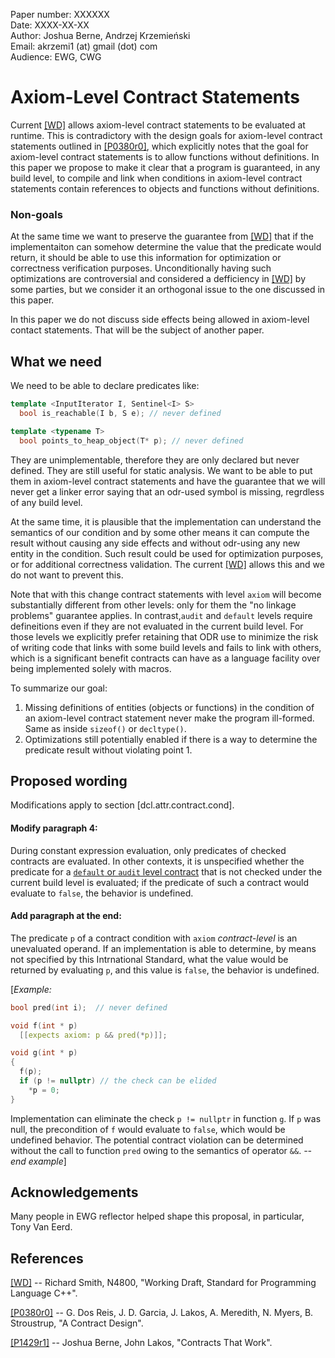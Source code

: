 Paper number: XXXXXX <br>
Date: XXXX-XX-XX <br>
Author: Joshua Berne, Andrzej Krzemieński<br>
Email: akrzemi1 (at) gmail (dot) com <br>
Audience: EWG, CWG


Axiom-Level Contract Statements
===============================

Current [[WD]][1] allows axiom-level contract statements to be evaluated at runtime. This is contradictory with the design
goals for axiom-level contract statements outlined in [[P0380r0]][2], which explicitly notes that the goal for axiom-level 
contract statements is to allow functions without definitions. In this paper we propose to make it clear that a program is 
guaranteed, in any build level, to compile and link when conditions in axiom-level contract statements contain references
to objects and functions without definitions.


### Non-goals

At the same time we want to preserve the guarantee from [[WD]][1] that if the implementaiton can somehow determine the value that the 
predicate would return, it should be able to use this information for optimization or correctness verification purposes. 
Unconditionally having such optimizations are controversial and considered a defficiency in [[WD]][1] by some parties, but we 
consider it an orthogonal issue to the one discussed in this paper.

In this paper we do not discuss side effects being allowed in axiom-level contact statements. That will be the subject of another paper.


What we need
------------

We need to be able to declare predicates like:

```c++
template <InputIterator I, Sentinel<I> S>
  bool is_reachable(I b, S e); // never defined

template <typename T>
  bool points_to_heap_object(T* p); // never defined
```

They are unimplementable, therefore they are only declared but never defined. They are still useful for static analysis. We want to be able to put them in axiom-level contract statements and have the guarantee that we will never get a linker error saying 
that an odr-used symbol is missing, regrdless of any build level.

At the same time, it is plausible that the implementation can understand the semantics of our condition and by some other means 
it can compute the result without causing any side effects and without odr-using any new entity in the condition. Such result could be used for optimization purposes, or for additional correctness validation. The current [[WD]][1] allows this and we do not want to prevent this.

Note that with this change contract statements with level `axiom` will become substantially different from other levels: only for them the "no linkage problems" guarantee applies. In contrast,`audit` and `default` levels require defineitions even if they are not evaluated in the current build level. For those levels we explicitly prefer retaining that ODR use to minimize the risk of writing code that links with some build levels and fails to link with others, which is a significant benefit contracts can have as a language facility over being implemented solely with macros.

To summarize our goal:

1. Missing definitions of entities (objects or functions) in the condition of an axiom-level contract statement never make the program ill-formed. Same as inside `sizeof()` or `decltype()`.
2. Optimizations still potentially enabled if there is a way to determine the predicate result without violating point 1.


Proposed wording
----------------

Modifications apply to section [dcl.attr.contract.cond].


#### Modify paragraph 4:

During constant expression evaluation, only predicates of checked contracts are evaluated. In other contexts, it is unspecified 
whether the predicate for a <ins>`default` or `audit` level contract</ins> that is not checked under the current build level is 
evaluated; if the predicate of such a contract would evaluate to `false`, the behavior is undefined.

#### Add paragraph at the end:

The predicate `p` of a contract condition with `axiom` *contract-level* is an unevaluated operand. If an implementation is able to 
determine, by means not specified by this Intrnational Standard, what the value would be returned by evaluating `p`, and this value is `false`, the behavior is undefined. 

[*Example:*
```c++
bool pred(int i);  // never defined

void f(int * p)
  [[expects axiom: p && pred(*p)]];

void g(int * p)
{
  f(p);
  if (p != nullptr) // the check can be elided
    *p = 0;
}
```
Implementation can eliminate the check `p != nullptr` in function `g`. If `p` was null, the precondition of `f` would evaluate
to `false`, which would be undefined behavior. The potential contract violation can be determined without the call to function
`pred` owing to the semantics of operator `&&`. 
*--end example*]


Acknowledgements
----------------

Many people in EWG reflector helped shape this proposal, in particular, Tony Van Eerd.


References
----------

[1]: http://www.open-std.org/jtc1/sc22/wg21/docs/papers/2019/n4810.pdf
[[WD]](http://www.open-std.org/jtc1/sc22/wg21/docs/papers/2019/n4810.pdf) -- Richard Smith, N4800, "Working Draft, Standard for Programming Language C++".

[2]: http://www.open-std.org/jtc1/sc22/wg21/docs/papers/2016/p0380r0.pdf
[[P0380r0]](http://www.open-std.org/jtc1/sc22/wg21/docs/papers/2016/p0380r0.pdf) -- G. Dos Reis, J. D. Garcia, J. Lakos, A. Meredith, N. Myers, B. Stroustrup, "A Contract Design".

[3]: http://www.open-std.org/JTC1/sc22/wg21/docs/papers/2019/p1429r1.pdf
[[P1429r1]](http://www.open-std.org/JTC1/sc22/wg21/docs/papers/2019/p1429r1.pdf) -- Joshua Berne, John Lakos, "Contracts That Work".
